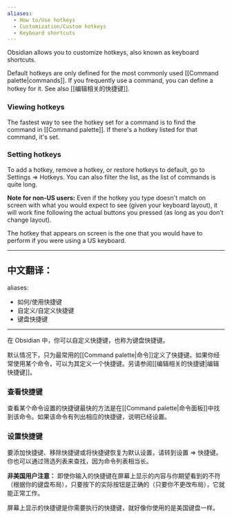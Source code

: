 ```yaml
---
aliases:
  - How to/Use hotkeys
  - Customization/Custom hotkeys
  - Keyboard shortcuts
---
```

Obsidian allows you to customize hotkeys, also known as keyboard shortcuts.

Default hotkeys are only defined for the most commonly used [[Command palette|commands]]. If you frequently use a command, you can define a hotkey for it. See also [[编辑相关的快捷键]].

### Viewing hotkeys

The fastest way to see the hotkey set for a command is to find the command in [[Command palette]]. If there's a hotkey listed for that command, it's set.

### Setting hotkeys

To add a hotkey, remove a hotkey, or restore hotkeys to default, go to Settings => Hotkeys. You can also filter the list, as the list of commands is quite long.

**Note for non-US users:** Even if the hotkey you type doesn't match on screen with what you would expect to see (given your keyboard layout), it will work fine following the actual buttons you pressed (as long as you don’t change layout).

The hotkey that appears on screen is the one that you would have to perform if you were using a US keyboard.


---

中文翻译：
---
aliases:
  - 如何/使用快捷键
  - 自定义/自定义快捷键
  - 键盘快捷键
---
在 Obsidian 中，你可以自定义快捷键，也称为键盘快捷键。

默认情况下，只为最常用的[[Command palette|命令]]定义了快捷键。如果你经常使用某个命令，可以为其定义一个快捷键。另请参阅[[编辑相关的快捷键|编辑快捷键]]。

### 查看快捷键

查看某个命令设置的快捷键最快的方法是在[[Command palette|命令面板]]中找到该命令。如果该命令有列出相应的快捷键，说明已经设置。

### 设置快捷键

要添加快捷键、移除快捷键或将快捷键恢复为默认设置，请转到设置 => 快捷键。你也可以通过筛选列表来查找，因为命令列表相当长。

**非美国用户注意：** 即使你输入的快捷键在屏幕上显示的内容与你期望看到的不符（根据你的键盘布局），只要按下的实际按钮是正确的（只要你不更改布局），它就能正常工作。

屏幕上显示的快捷键是你需要执行的快捷键，就好像你使用的是美国键盘一样。